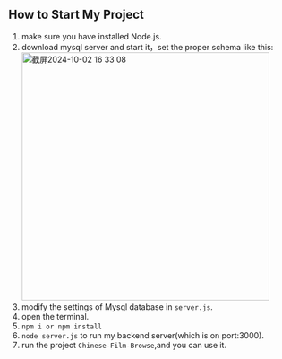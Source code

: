 ## How to Start My Project

1. make sure you have installed Node.js.
2. download mysql server and start it，set the proper schema like this:<img width="442" alt="截屏2024-10-02 16 33 08" src="https://github.com/user-attachments/assets/a854b386-7000-4d77-b72b-275919424ff1">
3. modify the settings of Mysql database in `server.js`.
4. open the terminal.
5. `npm i or npm install`
6. `node server.js` to run my backend server(which is on port:3000).
7. run the project `Chinese-Film-Browse`,and you can use it.
